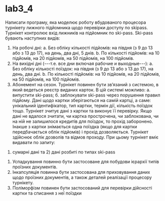 # lab3_4
Написати програму, яка моделює роботу вбудованого процесора турнікету лижного підйомника щодо перевірки доступу по skipass.
 Турнікет контролює вхід лижників на підйомник по ski-pass. Ski-pass бувають наступних видів:
 1. На робочі дні:
 a. Без обліку кількості підйомів: на півдня (з 9 до 13 або з 13 до 17), на день, два дні, 5 днів.
 b. По кількості підйомів: на 10 підйомів, на 20 підйомів, на 50 підйомів, на 100 підйомів.
 2. На вихідні дні (---т.е. все дни включая рабочие и выходные---):
 a. Без обліку кількості поїздок: на півдня (з 9 до 13 або з 13 до 17), на день, два дні.
 b. По кількості підйомів: на 10 підйомів, на 20 підйомів, на 50 підйомів, на 100 підйомів.
 3. Абонемент на сезон.
 Турнікет повинен бути зв’язаний з системою, в який ведеться реєстр виданих карток. В цій системі можливо:
 а. випустити ski-pass;
 б. заблокувати ski-pass через порушення правил підйому.
 Дані щодо картки зберігаються на самій картці, а саме: унікальний ідентифікатор, тип картки, термін дії, кількість поїздок тощо.
 Турнікет зчитує дані з картки та виконує її перевірку. Якщо дані не вдалося зчитати, чи картка прострочена, чи заблокована, чи на ній не
 залишилося кредитів для поїздок, то прохід заборонено. Інакше з картки знімається одна поїздка (якщо для картки передбачається облік підйомів) і
 прохід дозволяється.
 Турнікет здійснює облік дозволів та відмов проходу. При цьому турнікет вміє видавати по запиту:
 1) сумарні дані та 2) дані розбиті по типах ski-pass

 1. Успадкування повинно бути застосоване для побудови ієрархії типів проїзних документів.
 2. Інкапсуляція повинна бути застосована для приховування даних щодо проїзних документів, а також деталей реалізації процесору турнікету.
 3. Поліморфізм повинен бути застосований для перевірки дійсності картки та списання з неї поїздки
